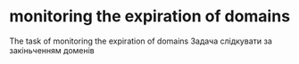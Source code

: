 # monitoring the expiration of domains
The task of monitoring the expiration of domains
Задача слідкувати за закіньченням доменів 
